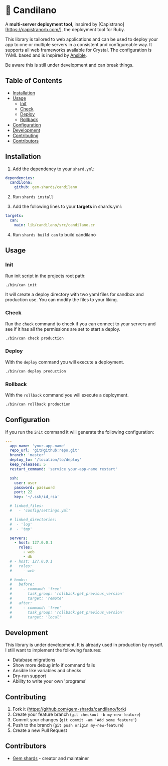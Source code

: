 # :candy: Candilano

A **multi-server deployment tool**, inspired by [Capistrano][https://capistranorb.com/], the deployment tool for Ruby.

This library is tailored to web applications and can be used to deploy your app to one or multiple servers in a consistent and  configureable way. It supports all web frameworks available for Crystal. The configuration is YAML based and is inspired by [Ansible](https://github.com/ansible/ansible).

Be aware this is still under development and can break things.

## Table of Contents
- [Installation](#installation)
- [Usage](#usage)
  - [Init](#init)
  - [Check](#check)
  - [Deploy](#deploy)
  - [Rollback](#rollback)
- [Configuration](#configuration)
- [Development](#development)
- [Contributing](#contributing)
- [Contributors](#contributors)

## Installation

1. Add the dependency to your `shard.yml`:
```yaml
dependencies:
  candilona:
    github: gem-shards/candilano
```
2. Run `shards install`

3. Add the following lines to your **targets** in shards.yml:

```yaml
targets:
  can:
    main: lib/candilano/src/candilano.cr
```

4. Run `shards build can` to build candilano

## Usage

### Init
Run init script in the projects root path:

```bash
./bin/can init
```

It will create a deploy directory with two yaml files for sandbox and production use. You can modify the files to your liking.

### Check
Run the `check` command to check if you can connect to your servers and see if it has all the permissions are set to start a deploy.

```bash
./bin/can check production
```

### Deploy
With the `deploy` command you will execute a deployment.

```bash
./bin/can deploy production
```

### Rollback
With the `rollback` command you will execute a deployment.

```bash
./bin/can rollback production
```

## Configuration
If you run the `init` command it will generate the following configuration:

```yaml
---
  app_name: 'your-app-name'
  repo_url: 'git@github:repo.git'
  branch: 'master'
  deploy_to: '/location/to/deploy'
  keep_releases: 5
  restart_command: 'service your-app-name restart'

  ssh:
    user: user
    password: password
    port: 22
    key: '~/.ssh/id_rsa'

  # linked_files:
  #   - 'config/settings.yml'

  # linked_directories:
  #  - 'log'
  #  - 'tmp'

  servers:
    - host: 127.0.0.1
      roles:
        - web
        - db
  # - host: 127.0.0.1
  #   roles:
  #     - web

  # hooks:
  #   before:
  #     - command: 'free'
  #       task_group: 'rollback:get_previous_version'
  #       target: 'remote'
  #   after:
  #     - command: 'free'
  #       task_group: 'rollback:get_previous_version'
  #       target: 'local'

```

## Development

This library is under development. It is already used in production by myself. I still want to implement the following features:

- Database migrations
- Show more debug info if command fails
- Ansible like variables and checks
- Dry-run support
- Ability to write your own 'programs'

## Contributing

1. Fork it (<https://github.com/gem-shards/candilano/fork>)
2. Create your feature branch (`git checkout -b my-new-feature`)
3. Commit your changes (`git commit -am 'Add some feature'`)
4. Push to the branch (`git push origin my-new-feature`)
5. Create a new Pull Request

## Contributors

- [Gem shards](https://github.com/gem-shards) - creator and maintainer
